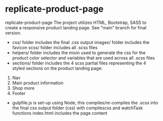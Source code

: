 # replicate-product-page

replicate-product-page
The project utilizes HTML, Bootstrap, SASS to create a responsive product landing page. See "main" branch for final version. 
- css/ folder includes the final .css output images/ folder includes the favicon scss/ folder includes all .scss files
- helpers/ folder includes the mixin used to generate the css for the product color selector and variables that are used across all .scss files
- sections/ folder includes the 4 scss partial files representing the 4 styled sections on the product landing page:
1. Nav
2. Main product information
3. Shop more
4. Footer
- gulpfile.js is set-up using Node, this compiles/re-compiles the .scss into the final css output folder (css) with compilescss and watchTask functions index.html includes the page content
